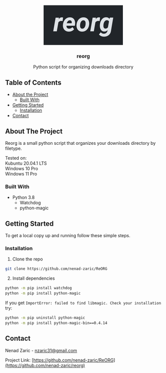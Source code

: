<br />
<p align="center">
  <a href="https://github.com/nenad-zaric/reorg">
    <img src="images/logo.png" alt="Logo" width="256" height="128">
  </a>

  <h3 align="center">reorg</h3>

  <p align="center">
    Python script for organizing downloads directory
    <br />
  </p>
</p>



<!-- TABLE OF CONTENTS -->
## Table of Contents

* [About the Project](#about-the-project)
  * [Built With](#built-with)
* [Getting Started](#getting-started)
  * [Installation](#installation)
* [Contact](#contact)


<!-- ABOUT THE PROJECT -->
## About The Project

Reorg is a small python script that organizes your downloads directory by filetype. 

Tested on:
<br/>
Kubuntu 20.04.1 LTS
<br/>
Windows 10 Pro
<br/>
Windows 11 Pro


### Built With

* Python 3.8
    * Watchdog
    * python-magic



<!-- GETTING STARTED -->
## Getting Started

To get a local copy up and running follow these simple steps.

### Installation

1. Clone the repo
```sh
git clone https://github.com/nenad-zaric/ReORG
```
2. Install dependencies
```sh
python -m pip install watchdog
python -m pip install python-magic
```
If you get ```ImportError: failed to find libmagic. Check your installation ``` try:
```sh
python -m pip uninstall python-magic
python -m pip install python-magic-bin==0.4.14
```

<!-- CONTACT -->
## Contact

Nenad Zaric - nzaric31@gmail.com

Project Link: [https://github.com/nenad-zaric/ReORG](https://github.com/nenad-zaric/reorg)

